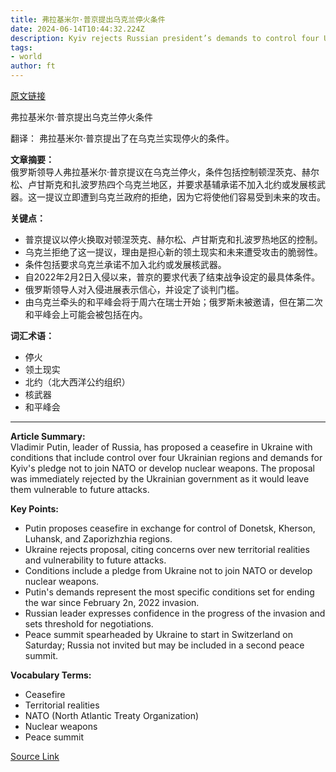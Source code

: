 ```yaml
---
title: 弗拉基米尔·普京提出乌克兰停火条件
date: 2024-06-14T10:44:32.224Z
description: Kyiv rejects Russian president’s demands to control four Ukrainian regions
tags: 
- world
author: ft
---
```


[原文链接](https://ft.com/content/984aee2b-fdca-4c52-8aef-ae3f1cab5898)

弗拉基米尔·普京提出乌克兰停火条件

翻译：
弗拉基米尔·普京提出了在乌克兰实现停火的条件。

**文章摘要：**  
俄罗斯领导人弗拉基米尔·普京提议在乌克兰停火，条件包括控制顿涅茨克、赫尔松、卢甘斯克和扎波罗热四个乌克兰地区，并要求基辅承诺不加入北约或发展核武器。这一提议立即遭到乌克兰政府的拒绝，因为它将使他们容易受到未来的攻击。

**关键点：**
- 普京提议以停火换取对顿涅茨克、赫尔松、卢甘斯克和扎波罗热地区的控制。
- 乌克兰拒绝了这一提议，理由是担心新的领土现实和未来遭受攻击的脆弱性。
- 条件包括要求乌克兰承诺不加入北约或发展核武器。
- 自2022年2月2日入侵以来，普京的要求代表了结束战争设定的最具体条件。
- 俄罗斯领导人对入侵进展表示信心，并设定了谈判门槛。
- 由乌克兰牵头的和平峰会将于周六在瑞士开始；俄罗斯未被邀请，但在第二次和平峰会上可能会被包括在内。

**词汇术语：**
- 停火
- 领土现实
- 北约（北大西洋公约组织）
- 核武器
- 和平峰会

---

 **Article Summary:**  
Vladimir Putin, leader of Russia, has proposed a ceasefire in Ukraine with conditions that include control over four Ukrainian regions and demands for Kyiv's pledge not to join NATO or develop nuclear weapons. The proposal was immediately rejected by the Ukrainian government as it would leave them vulnerable to future attacks.

**Key Points:**  
- Putin proposes ceasefire in exchange for control of Donetsk, Kherson, Luhansk, and Zaporizhzhia regions.
- Ukraine rejects proposal, citing concerns over new territorial realities and vulnerability to future attacks.
- Conditions include a pledge from Ukraine not to join NATO or develop nuclear weapons.
- Putin's demands represent the most specific conditions set for ending the war since February 2n, 2022 invasion.
- Russian leader expresses confidence in the progress of the invasion and sets threshold for negotiations.
- Peace summit spearheaded by Ukraine to start in Switzerland on Saturday; Russia not invited but may be included in a second peace summit.

**Vocabulary Terms:**  
- Ceasefire
- Territorial realities
- NATO (North Atlantic Treaty Organization)
- Nuclear weapons
- Peace summit

[Source Link](https://ft.com/content/984aee2b-fdca-4c52-8aef-ae3f1cab5898)

